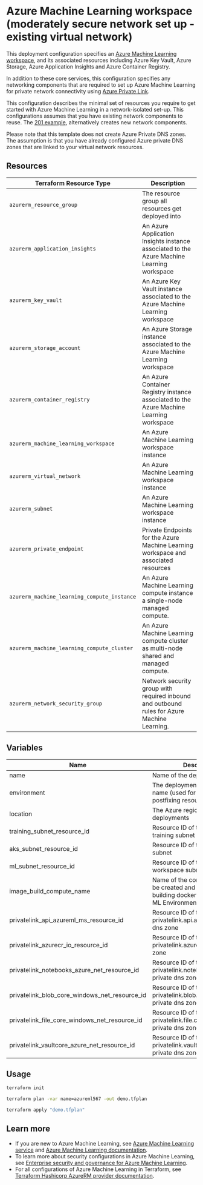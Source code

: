 # Azure Machine Learning workspace (moderately secure network set up - existing virtual network)

This deployment configuration specifies an [Azure Machine Learning workspace](https://docs.microsoft.com/en-us/azure/machine-learning/concept-workspace), 
and its associated resources including Azure Key Vault, Azure Storage, Azure Application Insights and Azure Container Registry.

In addition to these core services, this configuration specifies any networking components that are required to set up Azure Machine Learning
for private network connectivity using [Azure Private Link](https://docs.microsoft.com/en-us/azure/private-link/). 

This configuration describes the minimal set of resources you require to get started with Azure Machine Learning in a network-isolated set-up. This configurations assumes that you have existing network components to reuse. The [201 example](../201-machine-learning-moderately-secure/readme.md), alternatively creates new network components. 

Please note that this template does not create Azure Private DNS zones. The assumption is that you have already configured Azure private DNS zones that are linked to your virtual network resources.

## Resources

| Terraform Resource Type | Description |
| - | - |
| `azurerm_resource_group` | The resource group all resources get deployed into |
| `azurerm_application_insights` | An Azure Application Insights instance associated to the Azure Machine Learning workspace |
| `azurerm_key_vault` | An Azure Key Vault instance associated to the Azure Machine Learning workspace |
| `azurerm_storage_account` | An Azure Storage instance associated to the Azure Machine Learning workspace |
| `azurerm_container_registry` | An Azure Container Registry instance associated to the Azure Machine Learning workspace |
| `azurerm_machine_learning_workspace` | An Azure Machine Learning workspace instance |
| `azurerm_virtual_network` | An Azure Machine Learning workspace instance |
| `azurerm_subnet` | An Azure Machine Learning workspace instance |
| `azurerm_private_endpoint` | Private Endpoints for the Azure Machine Learning workspace and associated resources |
| `azurerm_machine_learning_compute_instance` | An Azure Machine Learning compute instance a single-node managed compute. |
| `azurerm_machine_learning_compute_cluster` | An Azure Machine Learning compute cluster as multi-node shared and managed compute. |
| `azurerm_network_security_group` | Network security group with required inbound and outbound rules for Azure Machine Learning. |


## Variables

| Name | Description | Default |
|-|-|-|
| name | Name of the deployment | - |
| environment | The deployment environment name (used for pre- and postfixing resource names) | dev  |
| location | The Azure region used for deployments | East US |
| training_subnet_resource_id | Resource ID of the existing training subnet | - |
| aks_subnet_resource_id | Resource ID of the existing aks subnet | - |
| ml_subnet_resource_id | Resource ID of the existing ML workspace subnet | - |
| image_build_compute_name | Name of the compute cluster to be created and configured for building docker images (Azure ML Environments) | image-builder |
| privatelink_api_azureml_ms_resource_id | Resource ID of the existing privatelink.api.azureml.ms private dns zone | - |
| privatelink_azurecr_io_resource_id | Resource ID of the existing privatelink.azurecr.io private dns zone | - |
| privatelink_notebooks_azure_net_resource_id | Resource ID of the existing privatelink.notebooks.azure.net private dns zone | - |
| privatelink_blob_core_windows_net_resource_id | Resource ID of the existing privatelink.blob.core.windows.net private dns zone | - |
| privatelink_file_core_windows_net_resource_id | Resource ID of the existing privatelink.file.core.windows.net private dns zone | - |
| privatelink_vaultcore_azure_net_resource_id | Resource ID of the existing privatelink.vaultcore.azure.net private dns zone | - |

## Usage

```bash
terraform init

terraform plan -var name=azureml567 -out demo.tfplan

terraform apply "demo.tfplan"
```

## Learn more

- If you are new to Azure Machine Learning, see [Azure Machine Learning service](https://azure.microsoft.com/services/machine-learning-service/) and [Azure Machine Learning documentation](https://docs.microsoft.com/azure/machine-learning/).
- To learn more about security configurations in Azure Machine Learning, see [Enterprise security and governance for Azure Machine Learning](https://docs.microsoft.com/en-us/azure/machine-learning/concept-enterprise-security).
- For all configurations of Azure Machine Learning in Terraform, see [Terraform Hashicorp AzureRM provider documentation](https://registry.terraform.io/providers/hashicorp/azurerm/latest/docs/resources/machine_learning_workspace).
